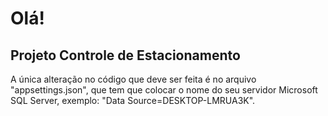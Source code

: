 # Olá!
## Projeto Controle de Estacionamento

A única alteração no código que deve ser feita é no arquivo "appsettings.json", que tem que colocar o nome do seu servidor Microsoft SQL Server, exemplo: "Data Source=DESKTOP-LMRUA3K".

